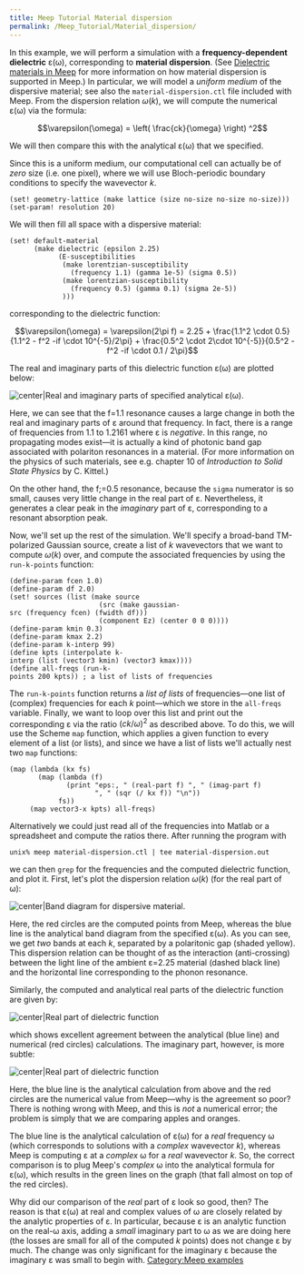 ```yaml
---
title: Meep Tutorial Material dispersion
permalink: /Meep_Tutorial/Material_dispersion/
---
```


In this example, we will perform a simulation with a **frequency-dependent dielectric** ε(ω), corresponding to **material dispersion**. (See [Dielectric materials in Meep](Materials_in_Meep.md) for more information on how material dispersion is supported in Meep.) In particular, we will model a *uniform medium* of the dispersive material; see also the `material-dispersion.ctl` file included with Meep. From the dispersion relation $\omega(k)$, we will compute the numerical ε(ω) via the formula:

$$\varepsilon(\omega) = \left( \frac{ck}{\omega} \right) ^2$$

We will then compare this with the analytical ε(ω) that we specified.

Since this is a uniform medium, our computational cell can actually be of *zero* size (i.e. one pixel), where we will use Bloch-periodic boundary conditions to specify the wavevector *k*.

```
(set! geometry-lattice (make lattice (size no-size no-size no-size)))
(set-param! resolution 20)
```


We will then fill all space with a dispersive material:

```
(set! default-material
      (make dielectric (epsilon 2.25)
            (E-susceptibilities 
             (make lorentzian-susceptibility
               (frequency 1.1) (gamma 1e-5) (sigma 0.5))
             (make lorentzian-susceptibility
               (frequency 0.5) (gamma 0.1) (sigma 2e-5))
             )))
```


corresponding to the dielectric function:

$$\varepsilon(\omega) = \varepsilon(2\pi f) = 2.25 + \frac{1.1^2 \cdot 0.5}{1.1^2 - f^2 -if \cdot 10^{-5}/2\pi} + \frac{0.5^2 \cdot 2\cdot 10^{-5}}{0.5^2 - f^2 -if \cdot 0.1 / 2\pi}$$

The real and imaginary parts of this dielectric function ε(ω) are plotted below:


![center|Real and imaginary parts of specified analytical ε(ω).](images/Material-dispersion-eps.png)



Here, we can see that the f=1.1 resonance causes a large change in both the real and imaginary parts of ε around that frequency. In fact, there is a range of frequencies from 1.1 to 1.2161 where ε is *negative*. In this range, no propagating modes exist—it is actually a kind of photonic band gap associated with polariton resonances in a material. (For more information on the physics of such materials, see e.g. chapter 10 of *Introduction to Solid State Physics* by C. Kittel.)

On the other hand, the f;=0.5 resonance, because the `sigma` numerator is so small, causes very little change in the real part of ε. Nevertheless, it generates a clear peak in the *imaginary* part of ε, corresponding to a resonant absorption peak.

Now, we'll set up the rest of the simulation. We'll specify a broad-band TM-polarized Gaussian source, create a list of *k* wavevectors that we want to compute $\omega(k)$ over, and compute the associated frequencies by using the `run-k-points` function:

```
(define-param fcen 1.0)
(define-param df 2.0)
(set! sources (list (make source
                      (src (make gaussian-src (frequency fcen) (fwidth df)))
                      (component Ez) (center 0 0 0))))
(define-param kmin 0.3)
(define-param kmax 2.2)
(define-param k-interp 99)
(define kpts (interpolate k-interp (list (vector3 kmin) (vector3 kmax))))
(define all-freqs (run-k-points 200 kpts)) ; a list of lists of frequencies  
```


The `run-k-points` function returns a *list of lists* of frequencies—one list of (complex) frequencies for each *k* point—which we store in the `all-freqs` variable. Finally, we want to loop over this list and print out the corresponding ε via the ratio $(ck/\omega)^2$ as described above. To do this, we will use the Scheme `map` function, which applies a given function to every element of a list (or lists), and since we have a list of lists we'll actually nest two `map` functions:

```
(map (lambda (kx fs)
       (map (lambda (f)
              (print "eps:, " (real-part f) ", " (imag-part f)
                     ", " (sqr (/ kx f)) "\n"))
            fs))
     (map vector3-x kpts) all-freqs)
```


Alternatively we could just read all of the frequencies into Matlab or a spreadsheet and compute the ratios there. After running the program with

```
unix% meep material-dispersion.ctl | tee material-dispersion.out
```


we can then `grep` for the frequencies and the computed dielectric function, and plot it. First, let's plot the dispersion relation $\omega(k)$ (for the real part of ω):


![center|Band diagram for dispersive material.](images/Material-dispersion-bands.png)



Here, the red circles are the computed points from Meep, whereas the blue line is the analytical band diagram from the specified ε(ω). As you can see, we get *two* bands at each *k*, separated by a polaritonic gap (shaded yellow). This dispersion relation can be thought of as the interaction (anti-crossing) between the light line of the ambient ε=2.25 material (dashed black line) and the horizontal line corresponding to the phonon resonance.

Similarly, the computed and analytical real parts of the dielectric function are given by:


![center|Real part of dielectric function](images/Material-dispersion-epsre.png)



which shows excellent agreement between the analytical (blue line) and numerical (red circles) calculations. The imaginary part, however, is more subtle:


![center|Real part of dielectric function](images/Material-dispersion-epsim.png)



Here, the blue line is the analytical calculation from above and the red circles are the numerical value from Meep—why is the agreement so poor? There is nothing wrong with Meep, and this is *not* a numerical error; the problem is simply that we are comparing apples and oranges.

The blue line is the analytical calculation of ε(ω) for a *real* frequency ω (which corresponds to solutions with a *complex* wavevector *k*), whereas Meep is computing ε at a *complex* ω for a *real* wavevector *k*. So, the correct comparison is to plug Meep's *complex* ω into the analytical formula for ε(ω), which results in the green lines on the graph (that fall almost on top of the red circles).

Why did our comparison of the *real* part of ε look so good, then? The reason is that ε(ω) at real and complex values of ω are closely related by the analytic properties of ε. In particular, because ε is an analytic function on the real-ω axis, adding a *small* imaginary part to ω as we are doing here (the losses are small for all of the computed *k* points) does not change ε by much. The change was only significant for the imaginary ε because the imaginary ε was small to begin with. [Category:Meep examples](Meep_examples.md)

